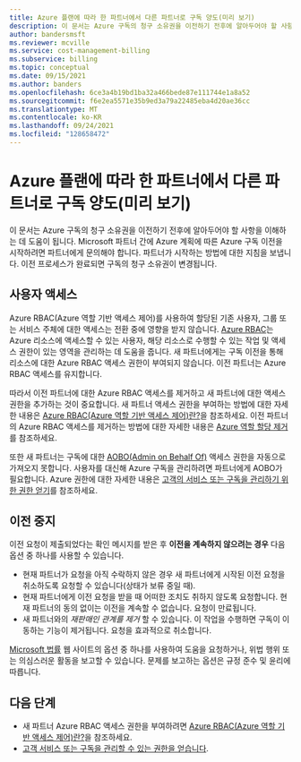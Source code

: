 ```yaml
---
title: Azure 플랜에 따라 한 파트너에서 다른 파트너로 구독 양도(미리 보기)
description: 이 문서는 Azure 구독의 청구 소유권을 이전하기 전후에 알아두어야 할 사항을 이해하는 데 도움이 됩니다.
author: bandersmsft
ms.reviewer: mcville
ms.service: cost-management-billing
ms.subservice: billing
ms.topic: conceptual
ms.date: 09/15/2021
ms.author: banders
ms.openlocfilehash: 6ce3a4b19bd1ba32a466bede87e111744e1a8a52
ms.sourcegitcommit: f6e2ea5571e35b9ed3a79a22485eba4d20ae36cc
ms.translationtype: MT
ms.contentlocale: ko-KR
ms.lasthandoff: 09/24/2021
ms.locfileid: "128658472"
---
```

# <a name="transfer-subscriptions-under-an-azure-plan-from-one-partner-to-another-preview"></a>Azure 플랜에 따라 한 파트너에서 다른 파트너로 구독 양도(미리 보기)

이 문서는 Azure 구독의 청구 소유권을 이전하기 전후에 알아두어야 할 사항을 이해하는 데 도움이 됩니다. Microsoft 파트너 간에 Azure 계획에 따른 Azure 구독 이전을 시작하려면 파트너에게 문의해야 합니다. 파트너가 시작하는 방법에 대한 지침을 보냅니다. 이전 프로세스가 완료되면 구독의 청구 소유권이 변경됩니다.

## <a name="user-access"></a>사용자 액세스

Azure RBAC(Azure 역할 기반 액세스 제어)를 사용하여 할당된 기존 사용자, 그룹 또는 서비스 주체에 대한 액세스는 전환 중에 영향을 받지 않습니다. [Azure RBAC](../../role-based-access-control/overview.md)는 Azure 리소스에 액세스할 수 있는 사용자, 해당 리소스로 수행할 수 있는 작업 및 액세스 권한이 있는 영역을 관리하는 데 도움을 줍니다. 새 파트너에게는 구독 이전을 통해 리소스에 대한 Azure RBAC 액세스 권한이 부여되지 않습니다. 이전 파트너는 Azure RBAC 액세스를 유지합니다.

따라서 이전 파트너에 대한 Azure RBAC 액세스를 제거하고 새 파트너에 대한 액세스 권한을 추가하는 것이 중요합니다. 새 파트너 액세스 권한을 부여하는 방법에 대한 자세한 내용은 [Azure RBAC(Azure 역할 기반 액세스 제어)란?](../../role-based-access-control/overview.md)을 참조하세요. 이전 파트너의 Azure RBAC 액세스를 제거하는 방법에 대한 자세한 내용은 [Azure 역할 할당 제거](../../role-based-access-control/role-assignments-remove.md)를 참조하세요.

또한 새 파트너는 구독에 대한 [AOBO(Admin on Behalf Of)](https://channel9.msdn.com/Series/cspdev/Module-11-Admin-On-Behalf-Of-AOBO) 액세스 권한을 자동으로 가져오지 못합니다. 사용자를 대신해 Azure 구독을 관리하려면 파트너에게 AOBO가 필요합니다. Azure 권한에 대한 자세한 내용은 [고객의 서비스 또는 구독을 관리하기 위한 권한 얻기](/partner-center/customers-revoke-admin-privileges)를 참조하세요.

## <a name="stop-a-transfer"></a>이전 중지

이전 요청이 제출되었다는 확인 메시지를 받은 후 **이전을 계속하지 않으려는 경우** 다음 옵션 중 하나를 사용할 수 있습니다.

- 현재 파트너가 요청을 아직 수락하지 않은 경우 새 파트너에게 시작된 이전 요청을 취소하도록 요청할 수 있습니다(상태가 보류 중일 때).
- 현재 파트너에게 이전 요청을 받을 때 어떠한 조치도 취하지 않도록 요청합니다. 현재 파트너의 동의 없이는 이전을 계속할 수 없습니다. 요청이 만료됩니다.
- 새 파트너와의 _재판매인 관계를 제거_ 할 수 있습니다. 이 작업을 수행하면 구독이 이동하는 기능이 제거됩니다. 요청을 효과적으로 취소합니다.

[Microsoft 법률](https://www.microsoft.com/legal/) 웹 사이트의 옵션 중 하나를 사용하여 도움을 요청하거나, 위법 행위 또는 의심스러운 활동을 보고할 수 있습니다. 문제를 보고하는 옵션은 규정 준수 및 윤리에 따릅니다.

## <a name="next-steps"></a>다음 단계

- 새 파트너 Azure RBAC 액세스 권한을 부여하려면 [Azure RBAC(Azure 역할 기반 액세스 제어)란?](../../role-based-access-control/overview.md)을 참조하세요.
- [고객 서비스 또는 구독을 관리할 수 있는 권한을 얻습니다](/partner-center/customers-revoke-admin-privileges).